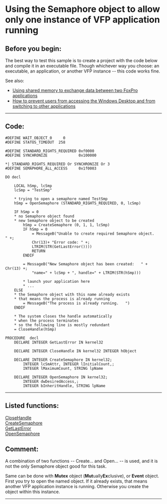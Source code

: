 <link rel="stylesheet" type="text/css" href="../css/win32api.css">  
<link rel="stylesheet" href="https://cdnjs.cloudflare.com/ajax/libs/font-awesome/4.7.0/css/font-awesome.min.css">

# Using the Semaphore object to allow only one instance of VFP application running

## Before you begin:
The best way to test this sample is to create a project with the code below and compile it in an executable file. Though whichever way you choose: an executable, an application, or another VFP instance -- this code works fine.  

See also:

* [Using shared memory to exchange data between two FoxPro applications](sample_498.md)  
* [How to prevent users from accessing the Windows Desktop and from switching to other applications](sample_492.md)  
  
***  


## Code:
```foxpro  
#DEFINE WAIT_OBJECT_0     0
#DEFINE STATUS_TIMEOUT  258

#DEFINE STANDARD_RIGHTS_REQUIRED 0xf0000
#DEFINE SYNCHRONIZE              0x100000

*| STANDARD_RIGHTS_REQUIRED Or SYNCHRONIZE Or 3
#DEFINE SEMAPHORE_ALL_ACCESS     0x1f0003

DO decl

	LOCAL hSmp, lcSmp
	lcSmp = "TestSmp"
	
	* trying to open a semaphore named TestSmp
	hSmp = OpenSemaphore (STANDARD_RIGHTS_REQUIRED, 0, lcSmp)

	IF hSmp = 0
	* no Semaphore object found
	* new Semaphore object to be created
		hSmp = CreateSemaphore (0, 1, 1, lcSmp)
		IF hSmp = 0
			= MessageB("Unable to create required Semaphore object.   " +;
			Chr(13)+ "Error code: " +;
			LTRIM(STR(GetLastError())))
			RETURN
		ENDIF
		
		= MessageB("New Semaphore object has been created:   " + Chr(13) +;
			"name=" + lcSmp + ", handle=" + LTRIM(STR(hSmp)))

		* launch your application here
		* ...
	ELSE
	* the Semaphore object with this name already exists
	* that means the process is already running
		= MessageB("The process is already running.   ")
	ENDIF

	* The system closes the handle automatically
	* when the process terminates
	* so the following line is mostly redundant
	= CloseHandle(hSmp)

PROCEDURE  decl
	DECLARE INTEGER GetLastError IN kernel32

	DECLARE INTEGER CloseHandle IN kernel32 INTEGER hObject

	DECLARE INTEGER CreateSemaphore IN kernel32;
		INTEGER lcSmAttr, INTEGER lInitialCount,;
		INTEGER lMaximumCount, STRING lpName

	DECLARE INTEGER OpenSemaphore IN kernel32;
		INTEGER dwDesiredAccess,;
		INTEGER bInheritHandle, STRING lpName  
```  
***  


## Listed functions:
[CloseHandle](../libraries/kernel32/CloseHandle.md)  
[CreateSemaphore](../libraries/kernel32/CreateSemaphore.md)  
[GetLastError](../libraries/kernel32/GetLastError.md)  
[OpenSemaphore](../libraries/kernel32/OpenSemaphore.md)  

## Comment:
A combination of two functions -- Create... and Open... -- is used, and it is not the only Semaphore object good for this task.   
  
Same can be done with **Mutex** object (**Mut**ually**Ex**clusive), or **Event** object. First you try to open the named object. If it already exists, that means another VFP application instance is running. Otherwise you create the object within this instance.  
  
***  

